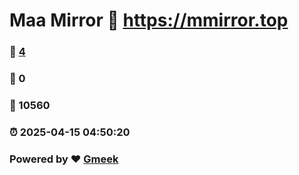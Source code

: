 # Maa Mirror :link: https://mmirror.top 
### :page_facing_up: [4](https://mmirror.top/tag.html) 
### :speech_balloon: 0 
### :hibiscus: 10560 
### :alarm_clock: 2025-04-15 04:50:20 
### Powered by :heart: [Gmeek](https://github.com/Meekdai/Gmeek)
